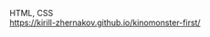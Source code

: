 HTML, CSS                                                                                                                                                        
https://kirill-zhernakov.github.io/kinomonster-first/
